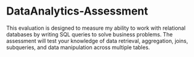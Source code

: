 # DataAnalytics-Assessment
This evaluation is designed to measure my ability to work with relational databases by writing SQL queries to solve business problems. The assessment will test your knowledge of data retrieval, aggregation, joins, subqueries, and data manipulation across multiple tables.
